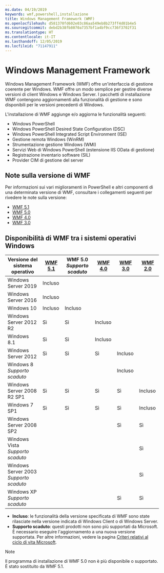 ```yaml
---
ms.date: 04/19/2019
keywords: wmf,powershell,installazione
title: Windows Management Framework (WMF)
ms.openlocfilehash: d581370fd602e03c86aa549eb8b273ff4d01b4e5
ms.sourcegitcommit: debd2b38fb8070a7357bf1a4bf9cc736f3702f31
ms.translationtype: HT
ms.contentlocale: it-IT
ms.lasthandoff: 12/05/2019
ms.locfileid: "71147911"
---
```

# <a name="windows-management-framework"></a>Windows Management Framework

Windows Management Framework (WMF) offre un'interfaccia di gestione coerente per Windows. WMF offre un modo semplice per gestire diverse versioni di client Windows e Windows Server. I pacchetti di installazione WMF contengono aggiornamenti alla funzionalità di gestione e sono disponibili per le versioni precedenti di Windows.

L'installazione di WMF aggiunge e/o aggiorna le funzionalità seguenti:

- Windows PowerShell
- Windows PowerShell Desired State Configuration (DSC)
- Windows PowerShell Integrated Script Environment (ISE)
- Gestione remota Windows (WinRM)
- Strumentazione gestione Windows (WMI)
- Servizi Web di Windows PowerShell (estensione IIS OData di gestione)
- Registrazione inventario software (SIL)
- Provider CIM di gestione del server

## <a name="wmf-release-notes"></a>Note sulla versione di WMF

Per informazioni sui vari miglioramenti in PowerShell e altri componenti di una determinata versione di WMF, consultare i collegamenti seguenti per rivedere le note sulla versione:

- [WMF 5.1](whats-new/release-notes.md#wmf-51-changes)
- [WMF 5.0](whats-new/release-notes.md#wmf-50-changes)
- [WMF 4.0](https://download.microsoft.com/download/3/D/6/3D61D262-8549-4769-A660-230B67E15B25/Windows%20Management%20Framework%204%200%20Release%20Notes.docx)
- [WMF 3.0](https://download.microsoft.com/download/E/7/6/E76850B8-DA6E-4FF5-8CCE-A24FC513FD16/WMF%203%20Release%20Notes.docx)

## <a name="wmf-availability-across-windows-operating-systems"></a>Disponibilità di WMF tra i sistemi operativi Windows

|        Versione del sistema operativo         | [WMF 5.1][]  | WMF 5.0<br>*Supporto scaduto* | [WMF 4.0][]  | [WMF 3.0][]  | [WMF 2.0][]  |
| --------------------------------------- | ------------ | --------------------------- | ------------ | ------------ | ------------ |
| Windows Server 2019                     | Incluso |                             |              |              |              |
| Windows Server 2016                     | Incluso |                             |              |              |              |
| Windows 10                              | Incluso | Incluso                |              |              |              |
| Windows Server 2012 R2                  | Sì          | Sì                         | Incluso |              |              |
| Windows 8.1                             | Sì          | Sì                         | Incluso |              |              |
| Windows Server 2012                     | Sì          | Sì                         | Sì          | Incluso |              |
| Windows 8<br>*Supporto scaduto*           |              |                             |              | Incluso |              |
| Windows Server 2008 R2 SP1              | Sì          | Sì                         | Sì          | Sì          | Incluso |
| Windows 7 SP1                           | Sì          | Sì                         | Sì          | Sì          | Incluso |
| Windows Server 2008 SP2                 |              |                             |              | Sì          | Sì          |
| Windows Vista<br>*Supporto scaduto*       |              |                             |              |              | Sì          |
| Windows Server 2003<br>*Supporto scaduto* |              |                             |              |              | Sì          |
| Windows XP<br>*Supporto scaduto*          |              |                             |              | Sì          | Sì          |

- **Incluso**: le funzionalità della versione specificata di WMF sono state rilasciate nella versione indicata di Windows Client o di Windows Server.
- **Supporto scaduto**: questi prodotti non sono più supportati da Microsoft. È necessario eseguire l'aggiornamento a una nuova versione supportata. Per altre informazioni, vedere la pagina [Criteri relativi al ciclo di vita Microsoft][].

> [!NOTE]
> Il programma di installazione di WMF 5.0 non è più disponibile o supportato. È stato sostituito da WMF 5.1.

[Criteri relativi al ciclo di vita Microsoft]: https://support.microsoft.com/lifecycle
[WMF 5.1]: https://aka.ms/wmf51download
[WMF 4.0]: https://aka.ms/wmf4download
[WMF 3.0]: https://aka.ms/wmf3download
[WMF 2.0]: https://aka.ms/wmf2download

